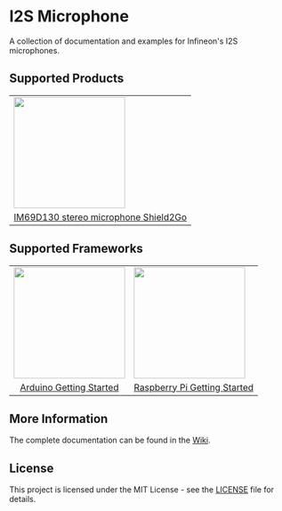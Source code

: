 # I2S Microphone
A collection of documentation and examples for Infineon's I2S microphones.

## Supported Products

<table>
    <tr>
        <td><img src="https://www.infineon.com/export/sites/default/media/products/Small_Signal_Discretes/S2GO_MEMSMIC_IM69D_Top_front_view.jpg_1540779246.jpg" width=200></td>
    </tr>
    <tr>
        <td style="text-align: center"><a href="https://github.com/Infineon/i2s-microphone/wiki/Home">IM69D130 stereo microphone Shield2Go</a></td>
    </tr>
</table>

## Supported Frameworks

<table>
    <tr>
        <td><img src="https://github.com/infineon/multi-half-bridge/wiki/img/arduino-logo.png" width=200></td>
        <td><img src="https://github.com/infineon/multi-half-bridge/wiki/img/rpi-logo.png" width=200></td>
    </tr>
    <tr>
        <td style="text-align: center"><a href="https://github.com/Infineon/multi-half-bridge/wiki/Arduino-Getting-Started">Arduino Getting Started</a></td>
        <td style="text-align: center"><a href="https://github.com/Infineon/multi-half-bridge/wiki/Raspberry-Pi-Getting-Started">Raspberry Pi Getting Started</a></td>
    </tr>
</table>

## More Information
The complete documentation can be found in the [Wiki](https://github.com/Infineon/i2s-microphone/wiki/Home).

## License
This project is licensed under the MIT License - see the [LICENSE](LICENSE) file for details.
